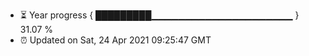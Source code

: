 - ⏳ Year progress { █████████▁▁▁▁▁▁▁▁▁▁▁▁▁▁▁▁▁▁▁▁▁ } 31.07 %
- ⏰ Updated on Sat, 24 Apr 2021 09:25:47 GMT

